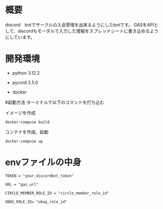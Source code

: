 # 概要
discord　botでサークルの入会管理を出来るようにしたbotです。
GASをAPIとして、discordもモーダルで入力した情報をスプレッドシートに書き込めるようにしています。

# 開発環境
- python 3.12.2 

- pycord 2.5.0

- docker

#起動方法
ターミナルで以下のコマンドを打ち込む

イメージを作成
```
docker-compose build
```
コンテナを作成、起動

```
docker-compose up
```

# envファイルの中身
```
TOKEN = "your_discordbot_token"

URL = "gas_url"

CIRCLE_MEMBER_ROLE_ID = "circle_member_role_id"

OBOG_ROLE_ID= "obog_role_id"
```
